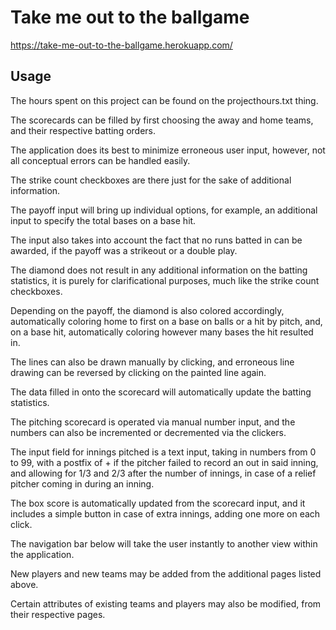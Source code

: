 # Take me out to the ballgame

https://take-me-out-to-the-ballgame.herokuapp.com/

## Usage

The hours spent on this project can be found on the projecthours.txt thing.

The scorecards can be filled by first choosing the away and home teams,
and their respective batting orders.

The application does its best to minimize erroneous user input,
however, not all conceptual errors can be handled easily.

The strike count checkboxes are there just for the sake of additional information.

The payoff input will bring up individual options,
for example, an additional input to specify the total bases on a base hit.

The input also takes into account the fact that no runs batted in can be awarded,
if the payoff was a strikeout or a double play.

The diamond does not result in any additional information on the batting statistics,
it is purely for clarificational purposes, much like the strike count checkboxes.

Depending on the payoff, the diamond is also colored accordingly,
automatically coloring home to first on a base on balls or a hit by pitch,
and, on a base hit, automatically coloring however many bases the hit resulted in.

The lines can also be drawn manually by clicking,
and erroneous line drawing can be reversed by clicking on the painted line again.

The data filled in onto the scorecard will automatically update the batting statistics.

The pitching scorecard is operated via manual number input,
and the numbers can also be incremented or decremented via the clickers.

The input field for innings pitched is a text input,
taking in numbers from 0 to 99,
with a postfix of + if the pitcher failed to record an out in said inning,
and allowing for 1/3 and 2/3 after the number of innings,
in case of a relief pitcher coming in during an inning.

The box score is automatically updated from the scorecard input,
and it includes a simple button in case of extra innings,
adding one more on each click.

The navigation bar below will take the user instantly to another view within the application.

New players and new teams may be added from the additional pages listed above.

Certain attributes of existing teams and players may also be modified,
from their respective pages.
